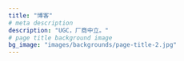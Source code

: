```yaml
---
title: "博客"
# meta description
description: "UGC，厂商中立。"
# page title background image
bg_image: "images/backgrounds/page-title-2.jpg"
---
```


